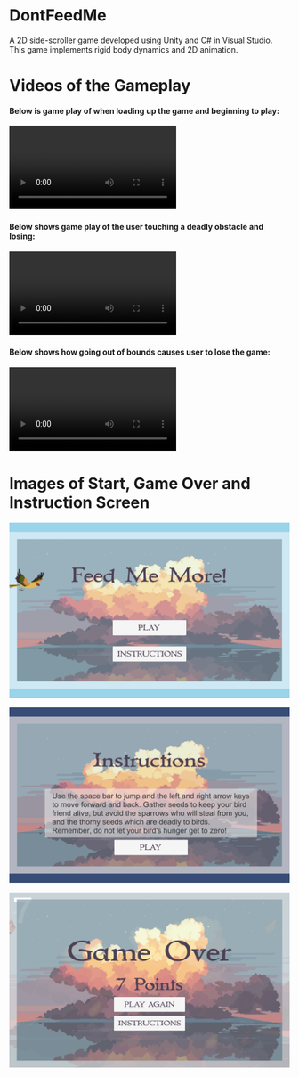 # DontFeedMe
A 2D side-scroller game developed using Unity and C# in Visual Studio. This game implements rigid body dynamics and 2D animation.

# Videos of the Gameplay

#### Below is game play of when loading up the game and beginning to play:
<video controls>
	  <source src="/docs/assets/Gameplay1.mov" type="video/mp4">
	Your browser does not support the video.
</video>

#### Below shows game play of the user touching a deadly obstacle and losing:
<video controls>
	  <source src="/docs/assets/Gameplay2.mov" type="video/mp4">
	Your browser does not support the video.
</video>

#### Below shows how going out of bounds causes user to lose the game: 
<video controls>
	  <source src="/docs/assets/Gameplay3.mov" type="video/mp4">
	Your browser does not support the video.
</video>

# Images of Start, Game Over and Instruction Screen
![Game Start Screen](Gamestart.png)

![Game Instructions Screen](Instructions.png)

![Game Over Screen](Gameover.png)
